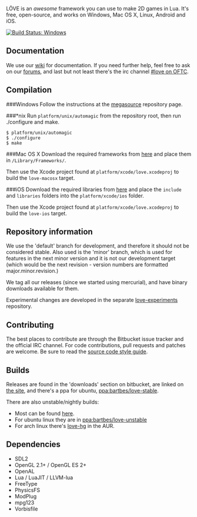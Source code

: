 LÖVE is an *awesome* framework you can use to make 2D games in Lua. It's free, open-source, and works on Windows, Mac OS X, Linux, Android and iOS.

[![Build Status: Windows](https://ci.appveyor.com/api/projects/status/u1a69u5o5ej1pus4?svg=true)](https://ci.appveyor.com/project/AlexSzpakowski/love)

Documentation
-------------

We use our [wiki][wiki] for documentation.
If you need further help, feel free to ask on our [forums][forums], and last but not least there's the irc channel [#love on OFTC][irc].

Compilation
-----------

###Windows
Follow the instructions at the [megasource][megasource] repository page.

###*nix
Run `platform/unix/automagic` from the repository root, then run ./configure and make.

	$ platform/unix/automagic
	$ ./configure
	$ make

###Mac OS X
Download the required frameworks from [here][dependencies] and place them in `/Library/Frameworks/`.

Then use the Xcode project found at `platform/xcode/love.xcodeproj` to build the `love-macosx` target.

###iOS
Download the required libraries from [here][dependencies-ios] and place the `include` and `libraries` folders
into the `platform/xcode/ios` folder.

Then use the Xcode project found at `platform/xcode/love.xcodeproj` to build the `love-ios` target.

Repository information
----------------------

We use the 'default' branch for development, and therefore it should not be considered stable.
Also used is the 'minor' branch, which is used for features in the next minor version and it is
not our development target (which would be the next revision - version numbers are formatted major.minor.revision.)

We tag all our releases (since we started using mercurial), and have binary downloads available for them.

Experimental changes are developed in the separate [love-experiments][love-experiments] repository.

Contributing
------------

The best places to contribute are through the Bitbucket issue tracker and the official IRC channel.
For code contributions, pull requests and patches are welcome. Be sure to read the [source code style guide][codestyle].

Builds
------

Releases are found in the 'downloads' section on bitbucket, are linked on [the site][site],
and there's a ppa for ubuntu, [ppa:bartbes/love-stable][stableppa].

There are also unstable/nightly builds:

- Most can be found [here][builds].
- For ubuntu linux they are in [ppa:bartbes/love-unstable][unstableppa]
- For arch linux there's [love-hg][aur] in the AUR.

Dependencies
------------

- SDL2
- OpenGL 2.1+ / OpenGL ES 2+
- OpenAL
- Lua / LuaJIT / LLVM-lua
- FreeType
- PhysicsFS
- ModPlug
- mpg123
- Vorbisfile

[site]: http://love2d.org
[wiki]: http://love2d.org/wiki
[forums]: http://love2d.org/forums
[irc]: irc://irc.oftc.net/love
[dependencies]: http://love2d.org/sdk
[dependencies-ios]: https://dl.dropboxusercontent.com/u/4214717/love-ios-libraries-0.10.zip
[megasource]: https://bitbucket.org/rude/megasource
[builds]: http://love2d.org/builds
[stableppa]: https://launchpad.net/~bartbes/+archive/love-stable
[unstableppa]: https://launchpad.net/~bartbes/+archive/love-unstable
[aur]: http://aur.archlinux.org/packages/love-hg
[love-experiments]: https://bitbucket.org/bartbes/love-experiments
[codestyle]: https://love2d.org/wiki/Code_Style
